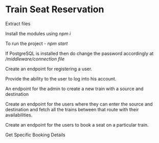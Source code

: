 # Train Seat Reservation

Extract files

Install the modules using *npm i*

To run the project - *npm start*

If PostgreSQL is installed then do change the password accordingly at */middleware/connection file*

Create an endpoint for registering a user.

Provide the ability to the user to log into his account.

An endpoint for the admin to create a new train with a source and destination

Create an endpoint for the users where they can enter the source and destination and fetch all the trains between that route with their
availabilities.

Create an endpoint for the users to book a seat on a particular train.

Get Specific Booking Details
